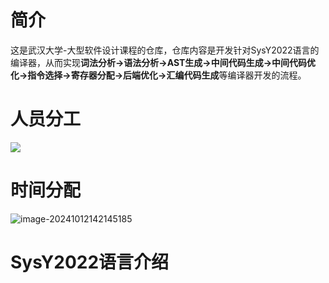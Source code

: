 # 简介

这是武汉大学-大型软件设计课程的仓库，仓库内容是开发针对SysY2022语言的编译器，从而实现**词法分析->语法分析->AST生成->中间代码生成->中间代码优化->指令选择->寄存器分配->后端优化->汇编代码生成**等编译器开发的流程。

# 人员分工

![](https://fch-notebook-picture.oss-cn-beijing.aliyuncs.com/img/image-20241012142151016.png)

# 时间分配

![image-20241012142145185](https://fch-notebook-picture.oss-cn-beijing.aliyuncs.com/img/image-20241012142145185.png)

# SysY2022语言介绍

